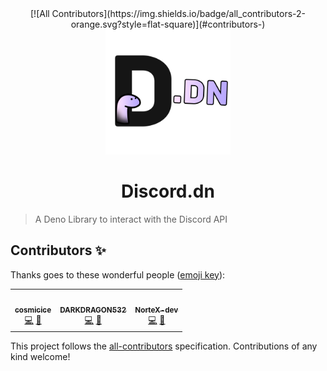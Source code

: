 <div align="center">
<!-- ALL-CONTRIBUTORS-BADGE:START - Do not remove or modify this section -->
[![All Contributors](https://img.shields.io/badge/all_contributors-2-orange.svg?style=flat-square)](#contributors-)
<!-- ALL-CONTRIBUTORS-BADGE:END -->
  <img src="discord.dn.png" height="200" width="200">
  <h1>Discord.dn</h1>
</div>

> A Deno Library to interact with the Discord API

## Contributors ✨

Thanks goes to these wonderful people ([emoji key](https://allcontributors.org/docs/en/emoji-key)):

<!-- ALL-CONTRIBUTORS-LIST:START - Do not remove or modify this section -->
<!-- prettier-ignore-start -->
<!-- markdownlint-disable -->
<table>
  <tr>
    <td align="center"><a href="https://cosmicice.cat"><img src="https://avatars.githubusercontent.com/u/67003720?v=4?s=100" width="100px;" alt=""/><br /><sub><b>cosmicice</b></sub></a><br /><a href="https://github.com/discorddn/discord.dn/commits?author=catcosmicice" title="Code">💻</a> <a href="https://github.com/discorddn/discord.dn/commits?author=DARKDRAGON532" title="Documentation">📖</a></td>
    <td align="center"><a href="https://github.com/DARKDRAGON532"><img src="https://avatars.githubusercontent.com/u/69623818?v=4?s=100" width="100px;" alt=""/><br /><sub><b>DARKDRAGON532</b></sub></a><br /><a href="https://github.com/discorddn/discord.dn/commits?author=DARKDRAGON532" title="Code">💻</a> <a href="https://github.com/discorddn/discord.dn/commits?author=DARKDRAGON532" title="Documentation">📖</a></td>
    <td align="center"><a href="https://nortex.xyz/"><img src="https://avatars.githubusercontent.com/u/32877032?v=4?s=100" width="100px;" alt=""/><br /><sub><b>NorteX-dev</b></sub></a><br /><a href="https://github.com/discorddn/discord.dn/commits?author=NorteX-dev" title="Code">💻</a> <a href="https://github.com/discorddn/discord.dn/commits?author=DARKDRAGON532" title="Documentation">📖</a></td>
  </tr>
</table>

<!-- markdownlint-restore -->
<!-- prettier-ignore-end -->

<!-- ALL-CONTRIBUTORS-LIST:END -->

This project follows the [all-contributors](https://github.com/all-contributors/all-contributors) specification. Contributions of any kind welcome!